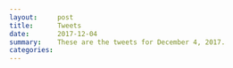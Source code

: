 ```yaml
---
layout:     post
title:      Tweets
date:       2017-12-04
summary:    These are the tweets for December 4, 2017.
categories:
---
```


